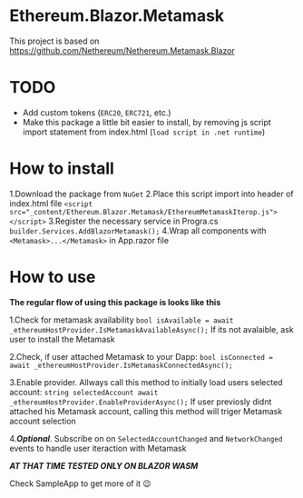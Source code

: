 # Ethereum.Blazor.Metamask

This project is based on https://github.com/Nethereum/Nethereum.Metamask.Blazor

# TODO
- Add custom tokens (``ERC20``, ``ERC721``, etc.)
- Make this package a little bit easier to install, by removing js script import statement from index.html (``load script in .net runtime``) 


# How to install

1.Download the package from ``NuGet``
2.Place this script import into header of index.html file
```<script src="_content/Ethereum.Blazor.Metamask/EthereumMetamaskIterop.js"></script>```
3.Register the necessary service in Progra.cs ``builder.Services.AddBlazorMetamask();``
4.Wrap all components with ``<Metamask>...</Metamask>`` in App.razor file

# How to use

****The regular flow of using this package is looks like this****

1.Check for metamask availability
```bool isAvailable = await _ethereumHostProvider.IsMetamaskAvailableAsync();```
If its not avalaible, ask user to install the Metamask

2.Check, if user attached Metamask to your Dapp:
``bool isConnected = await _ethereumHostProvider.IsMetamaskConnectedAsync();``

3.Enable provider. Allways call this method to initially load users selected account:
``string selectedAccount await _ethereumHostProvider.EnableProviderAsync();``
If user previosly didnt attached his Metamask account, calling this method will triger Metamask account selection

4.***Optional***. Subscribe on on ``SelectedAccountChanged`` and ``NetworkChanged`` events to handle user iteraction with Metamask

***AT THAT TIME TESTED ONLY ON BLAZOR WASM***

Check SampleApp to get more of it 😉
